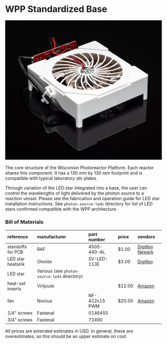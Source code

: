 # WPP Standardized Base

![WPP base](./base.jpg)

The core structure of the Wisconsin Photoreactor Platform. Each reactor shares this component. It has a 130 mm by 130 mm footprint and is compatible with typical laboratory stir plates.

Through variation of the LED star integrated into a base, the user can control the wavelengths of light delivered by the photon source to a reaction vessel. 
Please see the fabrication and operation guide for LED star installation instructions. See `photon-source-leds` directory for list of LED stars confirmed compatible with the WPP architecture.

### Bill of Materials

| reference         | manufacturer | part number       | price  | vendors |
| :---------------- | :----------- | :---------------- | :----- | :------ |
| standoffs for PCB | RAF          | 4505-440-AL       | $1.00  | [DigiKey](https://www.digikey.com/en/products/detail/raf-electronic-hardware/4505-440-AL/7680509) [Newark](https://www.newark.com/raf-electronic-hardware/4505-440-al/no-plate-hex-male-female-standoffs/dp/95Y3120?st=4505-440-al) |
| LED star heatsink | Ohmite       | SV-LED-113E       | $3.00  | [DigiKey](https://www.digikey.com/en/products/detail/ohmite/SV-LED-113E/2509399) |
| LED star          | Various (see `photon-source-leds` directory) |
| heat-set inserts  | Virtjoule    |                   | $12.00  | [Amazon](https://www.amazon.com/gp/product/B07BH5X252/ref=ppx_yo_dt_b_asin_title_o09_s00?ie=UTF8&psc=1) |
| fan               | Noctua       | NF-A12x15 PWM     | $20.00 | [Amazon](https://www.amazon.com/Noctua-NF-A12x15-PWM-Premium-Quiet/dp/B071W6HJP6) |
| 1/4" screws       | Fastenal     | 0146455           |        |
| 3/4" screws       | Fastenal     | 72490             |        |

All prices are extended estimates in USD.
In general, these are overestimates, so this should be an upper estimate on cost.
